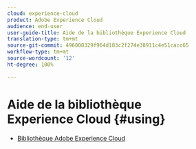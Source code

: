 ```yaml
---
cloud: experience-cloud
product: Adobe Experience Cloud
audience: end-user
user-guide-title: Aide de la bibliothèque Experience Cloud
translation-type: tm+mt
source-git-commit: 496008329f964d183c2f274e38911c4e51cacc65
workflow-type: tm+mt
source-wordcount: '12'
ht-degree: 100%

---
```



# Aide de la bibliothèque Experience Cloud {#using}

+ [Bibliothèque Adobe Experience Cloud](c-library-about/overview.md)
